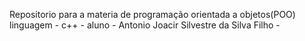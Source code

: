 Repositorio para a materia de programação orientada a objetos(POO)
linguagem - c++ -
aluno - Antonio Joacir Silvestre da Silva Filho -